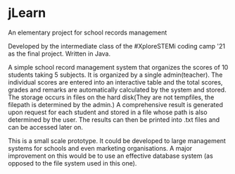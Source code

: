 # jLearn
An elementary project for school records management

Developed by the intermediate class of the #XploreSTEMi coding camp '21 as the final project.
Written in Java.

A simple school record management system that organizes the scores of 10 students taking 5 subjects.
It is organized by a single admin(teacher).
The individual scores are entered into an interactive table and the total scores, grades and remarks are automatically calculated by the system and stored.
The storage occurs in files on the hard disk(They are not tempfiles, the filepath is determined by the admin.)
A comprehensive result is generated upon request for each student and stored in a file whose path is also determined by the user.
The results can then be printed into .txt files and can be accessed later on.

This is a small scale prototype. It could be developed to large management systems for schools and even marketing organisations. A major improvement on this would be to use an effective database system (as opposed to the file system used in this one).
